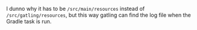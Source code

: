 I dunno why it has to be `/src/main/resources` instead of 
`/src/gatling/resources`, but this way gatling can find the log file when the
Gradle task is run.
